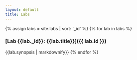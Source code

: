 ```yaml
---
layout: default
title: Labs
---
```


{% assign labs = site.labs | sort: '_id' %}
{% for lab in labs %}
### [Lab {{lab._id}}: {{lab.title}}]({{ lab.id }})

{{lab.synopsis | markdownify}}
{% endfor %}